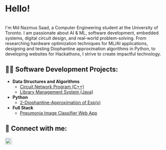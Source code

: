 <h1>Hello! </h1><br/>

<div>
  I'm Md Nazmus Saad, a Computer Engineering student at the University of Toronto. I am passionate about AI & ML, software development, embedded systems, digital circuit design, and real-world problem-solving. From researching hardware optimization techniques for ML/AI applications, designing and testing Diophantine approximation algorithms in Python, to developing websites for Hackathons, I strive to create impactful technology.
<div/>


<h2>👨‍💻 Software Development Projects:</h2>

- <b>Data Structures and Algorithms</b>
  - [Circuit Network Program (C++)](https://github.com/NazmusSaad/Circuit-Network-Program/tree/main)
  - [Library Management System (Java)](https://github.com/NazmusSaad/Library-Management-System/tree/main)
- <b>Python</b>
  - [2-Diophantine-Approximation of Exp(x)](https://github.com/NazmusSaad/2-Diophantine-Approximation/tree/main)
- <b>Full Stack</b>
  - [Pneumonia Image Classifier Web App](https://github.com/NazmusSaad/Pneumonia-Image-Classifier-Web-App)

<h2> 🤳 Connect with me:</h2>

[<img align="left" alt="Md Nazmus Saad | LinkedIn" width="22px" src="https://cdn.jsdelivr.net/npm/simple-icons@v3/icons/linkedin.svg" />][linkedin]

[linkedin]: https://www.linkedin.com/in/md-nazmus-saad-26b732215/


<!--
**joshmadakor1/joshmadakor1** is a ✨ _special_ ✨ repository because its `README.md` (this file) appears on your GitHub profile.

Here are some ideas to get you started:

- 🔭 I’m currently working on ...
- 🌱 I’m currently learning ...
- 👯 I’m looking to collaborate on ...
- 🤔 I’m looking for help with ...
- 💬 Ask me about ...
- 📫 How to reach me: ...
- 😄 Pronouns: ...
- ⚡ Fun fact: ...
-->

